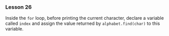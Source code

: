### Lesson 26
Inside the `for` loop, before printing the current character, declare a variable called `index` and assign the value returned by `alphabet.find(char)` to this variable.